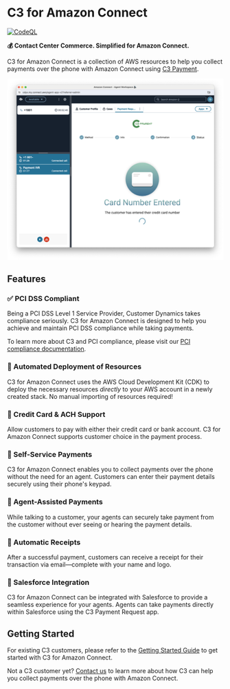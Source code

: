 # C3 for Amazon Connect

[![CodeQL](https://github.com/customer-dynamics/c3-amazon-connect/actions/workflows/codeql.yml/badge.svg?branch=main)](https://github.com/customer-dynamics/c3-amazon-connect/actions/workflows/codeql.yml)

**💰 Contact Center Commerce. Simplified for Amazon Connect.**

C3 for Amazon Connect is a collection of AWS resources to help you collect payments over the phone with Amazon Connect using [C3 Payment](https://www.customerdynamics.com/c3-payment).

![Screenshot of the C3 Payment Request agent workspace app within Amazon Connect during an active call. An icon of a credit card displayed with the heading "Card Number Entered". Below it is the message, "The customer has entered their credit card number".](./docs/images/agent-workspace.png 'C3 Payment Request agent workspace app')

## Features

### ✅ PCI DSS Compliant

Being a PCI DSS Level 1 Service Provider, Customer Dynamics takes compliance seriously. C3 for Amazon Connect is designed to help you achieve and maintain PCI DSS compliance while taking payments.

To learn more about C3 and PCI compliance, please visit our [PCI compliance documentation](./docs/PCI-COMPLIANCE.md).

### 🚀 Automated Deployment of Resources

C3 for Amazon Connect uses the AWS Cloud Development Kit (CDK) to deploy the necessary resources _directly_ to your AWS account in a newly created stack. No manual importing of resources required!

### 🏦 Credit Card & ACH Support

Allow customers to pay with either their credit card or bank account. C3 for Amazon Connect supports customer choice in the payment process.

### 👤 Self-Service Payments

C3 for Amazon Connect enables you to collect payments over the phone without the need for an agent. Customers can enter their payment details securely using their phone's keypad.

### 👥 Agent-Assisted Payments

While talking to a customer, your agents can securely take payment from the customer without ever seeing or hearing the payment details.

### 🧾 Automatic Receipts

After a successful payment, customers can receive a receipt for their transaction via email—complete with your name and logo.

### 🧩 Salesforce Integration

C3 for Amazon Connect can be integrated with Salesforce to provide a seamless experience for your agents. Agents can take payments directly within Salesforce using the C3 Payment Request app.

## Getting Started

For existing C3 customers, please refer to the [Getting Started Guide](./docs/GETTING-STARTED.md) to get started with C3 for Amazon Connect.

Not a C3 customer yet? [Contact us](https://www.customerdynamics.com/contact-us) to learn more about how C3 can help you collect payments over the phone with Amazon Connect.
